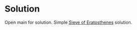# Solution

Open main for solution. Simple [Sieve of Eratosthenes](https://en.wikipedia.org/wiki/Sieve_of_Eratosthenes) solution.